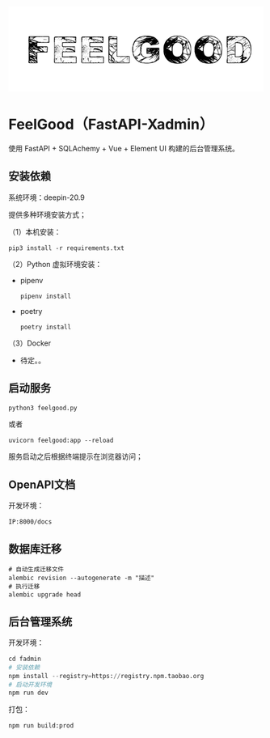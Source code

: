 ![](static/logo.png)

# FeelGood（FastAPI-Xadmin）

使用 FastAPI + SQLAchemy  + Vue + Element UI 构建的后台管理系统。

## 安装依赖

系统环境：deepin-20.9

提供多种环境安装方式；

（1）本机安装：

```shell
pip3 install -r requirements.txt
```

（2）Python 虚拟环境安装：

- pipenv

  ```shell
  pipenv install
  ```

- poetry

  ```shell
  poetry install
  ```

（3）Docker

- 待定。。

## 启动服务

```shell
python3 feelgood.py
```

或者

```shell
uvicorn feelgood:app --reload
```

服务启动之后根据终端提示在浏览器访问；

## OpenAPI文档

开发环境：

```shell
IP:8000/docs
```

## 数据库迁移
```shell
# 自动生成迁移文件
alembic revision --autogenerate -m "描述"
# 执行迁移
alembic upgrade head
```

## 后台管理系统

开发环境：

```python
cd fadmin
# 安装依赖
npm install --registry=https://registry.npm.taobao.org
# 启动开发环境
npm run dev
```

打包：

```shell
npm run build:prod
```

